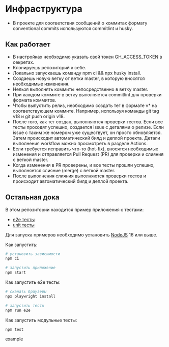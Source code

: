 # Инфраструктура 
- В проекте для соответствия сообщений о коммитах формату conventional commits используются commitlint и husky.

## Как работает
- В настройках необходимо указать свой токен GH_ACCESS_TOKEN в секретах.
- Клонируешь репозиторий к себе.
- Локально запускаешь команду npm ci && npx husky install.
- Создаешь новую ветку от ветки master, в которую вносятся необходимые изменения.
- Нельзя выполнять коммиты непосредственно в ветку master.
- При каждом коммите в ветку выполняется commitlint для проверки формата коммитов.
- Чтобы выпустить релиз, необходимо создать тег в формате v* на соответствующем коммите. Например, используя команды git tag v18 и git push origin v18.
- После того, как тег создан, выполняются проверки тестов. Если все тесты проходят успешно, создается issue с деталями о релизе. Если issue с таким же номером уже существует, он просто  обновляется. Затем происходит автоматический билд и деплой проекта. Детали выполнения workflow можно просмотреть в разделе Actions.
- Если требуется исправить что-то (hot-fix), вносятся необходимые изменения и отправляется Pull Request (PR) для проверки и слияния с веткой master.
- Когда изменения в PR проверены, и все тесты прошли успешно, выполняется слияние (merge) с веткой master.
- После выполнения слияния выполняются проверки тестов и происходит автоматический билд и деплой проекта.

## Остальная дока

В этом репозитории находится пример приложения с тестами:

- [e2e тесты](e2e/example.spec.ts)
- [unit тесты](src/example.test.tsx)

Для запуска примеров необходимо установить [NodeJS](https://nodejs.org/en/download/) 16 или выше.

Как запустить:

```sh
# установить зависимости
npm ci

# запустить приложение
npm start
```

Как запустить e2e тесты:

```sh
# скачать браузеры
npx playwright install

# запустить тесты
npm run e2e
```

Как запустить модульные тесты:

```sh
npm test
```
example
